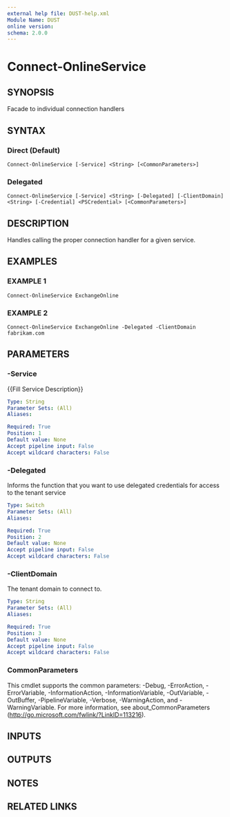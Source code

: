 ```yaml
---
external help file: DUST-help.xml
Module Name: DUST
online version:
schema: 2.0.0
---
```


# Connect-OnlineService

## SYNOPSIS
Facade to individual connection handlers

## SYNTAX

### Direct (Default)
```
Connect-OnlineService [-Service] <String> [<CommonParameters>]
```

### Delegated
```
Connect-OnlineService [-Service] <String> [-Delegated] [-ClientDomain] <String> [-Credential] <PSCredential> [<CommonParameters>]
```

## DESCRIPTION
Handles calling the proper connection handler for a given service.

## EXAMPLES

### EXAMPLE 1
```
Connect-OnlineService ExchangeOnline
```

### EXAMPLE 2
```
Connect-OnlineService ExchangeOnline -Delegated -ClientDomain fabrikam.com
```

## PARAMETERS

### -Service
{{Fill Service Description}}

```yaml
Type: String
Parameter Sets: (All)
Aliases:

Required: True
Position: 1
Default value: None
Accept pipeline input: False
Accept wildcard characters: False
```

### -Delegated
Informs the function that you want to use delegated credentials for access to the tenant service

```yaml
Type: Switch
Parameter Sets: (All)
Aliases:

Required: True
Position: 2
Default value: None
Accept pipeline input: False
Accept wildcard characters: False
```

### -ClientDomain
The tenant domain to connect to.

```yaml
Type: String
Parameter Sets: (All)
Aliases:

Required: True
Position: 3
Default value: None
Accept pipeline input: False
Accept wildcard characters: False
```

### CommonParameters
This cmdlet supports the common parameters: -Debug, -ErrorAction, -ErrorVariable, -InformationAction, -InformationVariable, -OutVariable, -OutBuffer, -PipelineVariable, -Verbose, -WarningAction, and -WarningVariable.
For more information, see about_CommonParameters (http://go.microsoft.com/fwlink/?LinkID=113216).

## INPUTS

## OUTPUTS

## NOTES

## RELATED LINKS
